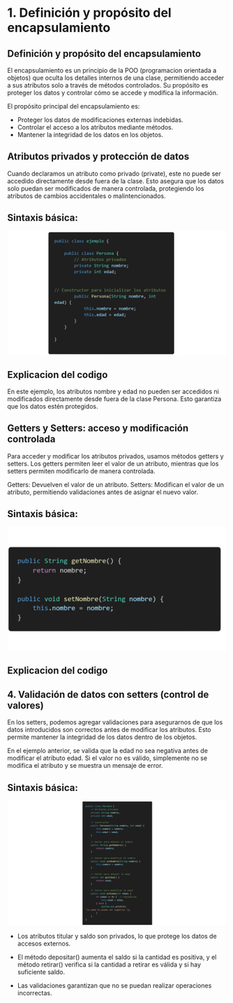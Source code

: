 # **1. Definición y propósito del encapsulamiento**

## **Definición y propósito del encapsulamiento**

El encapsulamiento es un principio de la POO (programacion orientada a objetos) que oculta los detalles internos de una clase, permitiendo acceder a sus atributos solo a través de métodos controlados. Su propósito es proteger los datos y controlar cómo se accede y modifica la información.

El propósito principal del encapsulamiento es:

* Proteger los datos de modificaciones externas indebidas.
* Controlar el acceso a los atributos mediante métodos.
* Mantener la integridad de los datos en los objetos.



## **Atributos privados y protección de datos**

Cuando declaramos un atributo como privado (private), este no puede ser accedido directamente desde fuera de la clase. Esto asegura que los datos solo puedan ser modificados de manera controlada, protegiendo los atributos de cambios accidentales o malintencionados.

## **Sintaxis básica:**

![Codigo](Imagenes/Encapsulamiento1.png)


## **Explicacion del codigo**

En este ejemplo, los atributos nombre y edad no pueden ser accedidos ni modificados directamente desde fuera de la clase Persona. Esto garantiza que los datos estén protegidos.



## **Getters y Setters: acceso y modificación controlada**

Para acceder y modificar los atributos privados, usamos métodos getters y setters. Los getters permiten leer el valor de un atributo, mientras que los setters permiten modificarlo de manera controlada.

Getters: Devuelven el valor de un atributo.
Setters: Modifican el valor de un atributo, permitiendo validaciones antes de asignar el nuevo valor.


## **Sintaxis básica:**

![Codigo](Imagenes/Encapsulamienta2.png)


## **Explicacion del codigo**



## **4. Validación de datos con setters (control de valores)**

En los setters, podemos agregar validaciones para asegurarnos de que los datos introducidos son correctos antes de modificar los atributos. Esto permite mantener la integridad de los datos dentro de los objetos.

En el ejemplo anterior, se valida que la edad no sea negativa antes de modificar el atributo edad. Si el valor no es válido, simplemente no se modifica el atributo y se muestra un mensaje de error.




## **Sintaxis básica:**

![Codigo](Imagenes/Encapsulamiento3.png)



* Los atributos titular y saldo son privados, lo que protege los datos de accesos externos.

* El método depositar() aumenta el saldo si la cantidad es positiva, y el método retirar() verifica si la cantidad a retirar es válida y si hay suficiente saldo.

* Las validaciones garantizan que no se puedan realizar operaciones incorrectas.


